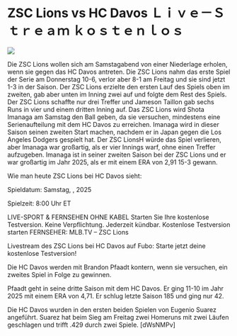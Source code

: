 # ZSC Lions vs HC Davos Ｌｉｖｅ－Ｓｔｒｅａｍ ｋｏｓｔｅｎｌｏｓ  
  
  
[![](https://i.imgur.com/qSNzIqt.png)](https://movie.rssnews.media/EXLCDCzTU.php)  
  
Die ZSC Lions wollen sich am Samstagabend von einer Niederlage erholen, wenn sie gegen das HC Davos antreten. Die ZSC Lions nahm das erste Spiel der Serie am Donnerstag 10-6, verlor aber 8-1 am Freitag und sie sind jetzt 1-3 in der Saison. Der ZSC Lions erzielte den ersten Lauf des Spiels oben im zweiten, gab aber unten im Inning zwei auf und folgte dem Rest des Spiels. Der ZSC Lions schaffte nur drei Treffer und Jameson Taillon gab sechs Runs in vier und einem dritten Inning auf. Das ZSC Lions wird Shota Imanaga am Samstag den Ball geben, da sie versuchen, mindestens eine Serienaufteilung mit dem HC Davos zu erreichen. Imanaga wird in dieser Saison seinen zweiten Start machen, nachdem er in Japan gegen die Los Angeles Dodgers gespielt hat. Der ZSC LionsH würde das Spiel verlieren, aber Imanaga war großartig, als er vier Innings warf, ohne einen Treffer aufzugeben. Imanaga ist in seiner zweiten Saison bei der ZSC Lions und er war großartig im Jahr 2025, als er mit einem ERA von 2,91 15-3 gewann.

Wie man heute ZSC Lions bei HC Davos sieht:

Spieldatum: Samstag, , 2025

Spielzeit: 8:00 Uhr ET

LIVE-SPORT & FERNSEHEN OHNE KABEL
Starten Sie Ihre kostenlose Testversion. Keine Verpflichtung. Jederzeit kündbar.
Kostenlose Testversion starten
FERNSEHER: MLB.TV – ZSC Lions

Livestream des ZSC Lions bei HC Davos auf Fubo: Starte jetzt deine kostenlose Testversion!

Die HC Davos werden mit Brandon Pfaadt kontern, wenn sie versuchen, ein zweites Spiel in Folge zu gewinnen.

Pfaadt geht in seine dritte Saison mit dem HC Davos. Er ging 11-10 im Jahr 2025 mit einem ERA von 4,71. Er schlug letzte Saison 185 und ging nur 42.

Die HC Davos wurden in den ersten beiden Spielen von Eugenio Suarez angeführt. Suarez hat beim Sieg am Freitag zwei Homeruns mit zwei Läufen geschlagen und trifft .429 durch zwei Spiele. [dWsNMPv]